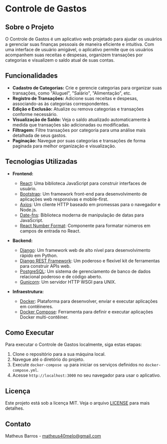 # Controle de Gastos

## Sobre o Projeto

O Controle de Gastos é um aplicativo web projetado para ajudar os usuários a gerenciar suas finanças pessoais de maneira eficiente e intuitiva. Com uma interface de usuário amigável, o aplicativo permite que os usuários acompanhem suas receitas e despesas, organizem transações por categorias e visualizem o saldo atual de suas contas.

## Funcionalidades

- **Cadastro de Categorias:** Crie e gerencie categorias para organizar suas transações, como "Aluguel", "Salário", "Alimentação", etc.
- **Registro de Transações:** Adicione suas receitas e despesas, associando-as às categorias correspondentes.
- **Edição e Exclusão:** Atualize ou remova categorias e transações conforme necessário.
- **Visualização de Saldo:** Veja o saldo atualizado automaticamente à medida que transações são adicionadas ou modificadas.
- **Filtragem:** Filtre transações por categoria para uma análise mais detalhada de seus gastos.
- **Paginação:** Navegue por suas categorias e transações de forma paginada para melhor organização e visualização.

## Tecnologias Utilizadas

- **Frontend:**
  - [React](https://reactjs.org/): Uma biblioteca JavaScript para construir interfaces de usuário.
  - [Bootstrap](https://getbootstrap.com/): Um framework front-end para desenvolvimento de aplicações web responsivas e mobile-first.
  - [Axios](https://axios-http.com/): Um cliente HTTP baseado em promessas para o navegador e Node.js.
  - [Date-fns](https://date-fns.org/): Biblioteca moderna de manipulação de datas para JavaScript.
  - [React Number Format](https://www.npmjs.com/package/react-number-format): Componente para formatar números em campos de entrada no React.

- **Backend:**
  - [Django](https://www.djangoproject.com/): Um framework web de alto nível para desenvolvimento rápido em Python.
  - [Django REST Framework](https://www.django-rest-framework.org/): Um poderoso e flexível kit de ferramentas para construir APIs web.
  - [PostgreSQL](https://www.postgresql.org/): Um sistema de gerenciamento de banco de dados relacional poderoso e de código aberto.
  - [Gunicorn](https://gunicorn.org/): Um servidor HTTP WSGI para UNIX.

- **Infraestrutura:**
  - [Docker](https://www.docker.com/): Plataforma para desenvolver, enviar e executar aplicações em contêineres.
  - [Docker Compose](https://docs.docker.com/compose/): Ferramenta para definir e executar aplicações Docker multi-contêiner.

## Como Executar

Para executar o Controle de Gastos localmente, siga estas etapas:

1. Clone o repositório para a sua máquina local.
2. Navegue até o diretório do projeto.
3. Execute `docker-compose up` para iniciar os serviços definidos no `docker-compose.yml`.
4. Acesse `http://localhost:3000` no seu navegador para usar o aplicativo.

## Licença

Este projeto está sob a licença MIT. Veja o arquivo [LICENSE](LICENSE) para mais detalhes.

## Contato

Matheus Barros - [matheus40melo@gmail.com](mailto:matheus40melo@gmail.com)
